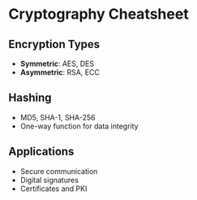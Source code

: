 # Cryptography Cheatsheet

## Encryption Types
- **Symmetric**: AES, DES
- **Asymmetric**: RSA, ECC

## Hashing
- MD5, SHA-1, SHA-256
- One-way function for data integrity

## Applications
- Secure communication
- Digital signatures
- Certificates and PKI
